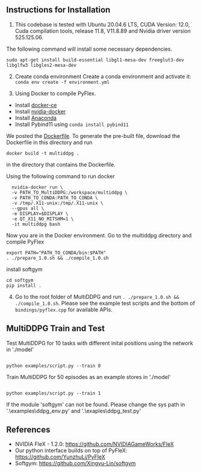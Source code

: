 ## Instructions for Installation
1. This codebase is tested with Ubuntu 20.04.6 LTS, CUDA Version: 12.0, Cuda compilation tools, release 11.8, V11.8.89 and Nvidia driver version 525.125.06. 

The following command will install some necessary dependencies.
```
sudo apt-get install build-essential libgl1-mesa-dev freeglut3-dev libglfw3 libgles2-mesa-dev
```

2. Create conda environment
   Create a conda environment and activate it: `conda env create -f environment.yml`

3. Using Docker to compile PyFlex.

  - Install [docker-ce](https://docs.docker.com/install/linux/docker-ce/ubuntu/)
  - Install [nvidia-docker](https://github.com/NVIDIA/nvidia-docker#quickstart)
  - Install [Anaconda](https://www.anaconda.com/distribution/)
  - Install Pybind11 using `conda install pybind11`

  We posted the [Dockerfile](Dockerfile). To generate the pre-built file, download the Dockerfile in this directory and run
  ```
  docker build -t multiddpg .
  ```
in the directory that contains the Dockerfile.

  Using the following command to run docker
  ```
    nvidia-docker run \
    -v PATH_TO_MultiDDPG:/workspace/multiddpg \
    -v PATH_TO_CONDA:PATH_TO_CONDA \
    -v /tmp/.X11-unix:/tmp/.X11-unix \
    --gpus all \
    -e DISPLAY=$DISPLAY \
    -e QT_X11_NO_MITSHM=1 \
    -it multiddpg bash
  ```
  Now you are in the Docker environment. Go to the multiddpg directory and compile PyFlex

  ```
  export PATH="PATH_TO_CONDA/bin:$PATH"
  . ./prepare_1.0.sh && ./compile_1.0.sh
  ```
  install softgym
  ```
  cd softgym
  pip install .
  ```

4. Go to the root folder of MultiDDPG and run `. ./prepare_1.0.sh && ./compile_1.0.sh`. Please see the example test scripts and the bottom of `bindings/pyflex.cpp` for available APIs.

  ## MultiDDPG Train and Test
  Test MultiDDPG for 10 tasks with different inital positions using the network in './model'
  ```

  python examples/script.py --train 0
  ```

  Train MultiDDPG for 50 episodes as an example stores in './model'
  ```

  python examples/script.py --train 1
  ```

  If the module 'softgym' can not be found. Please change the sys path in '.\examples\ddpg_env.py' and '.\exaples\ddpg_test.py'

## References
- NVIDIA FleX - 1.2.0: https://github.com/NVIDIAGameWorks/FleX
- Our python interface builds on top of PyFleX: https://github.com/YunzhuLi/PyFleX
- Softgym: https://github.com/Xingyu-Lin/softgym
